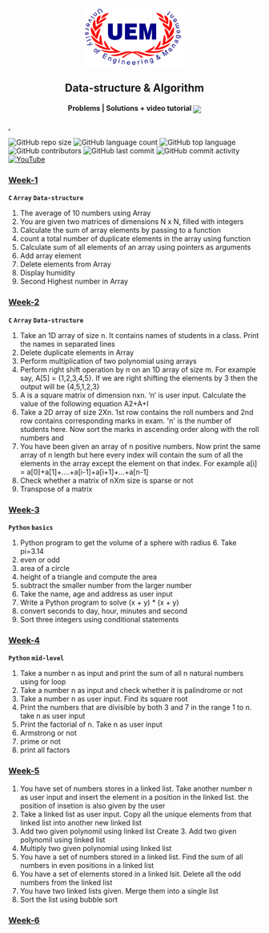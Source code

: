 <p align="center">
 <img width="200px" src="https://github.com/xiaowuc2/xiaowuc2/blob/master/source/45.png" align="center" />
 <h2 align="center">Data-structure & Algorithm</h2>
 <h4 align="center">Problems | Solutions + video tutorial <img width="25px" src="https://github.com/xiaowuc2/All-readme-templates/blob/master/sources/compass.png" align="center"/></h4></p>
</p>
  <p align="center">

[.](https://github.com/xiaowuc2/Research/blob/master/README.md)

<img alt="GitHub repo size" src="https://img.shields.io/github/repo-size/xiaowuc2/DSA-UEMK"> <img alt="GitHub language count" src="https://img.shields.io/github/languages/count/xiaowuc2/DSA-UEMK"> <img alt="GitHub top language" src="https://img.shields.io/github/languages/top/xiaowuc2/DSA-UEMK"> <img alt="GitHub contributors" src="https://img.shields.io/github/contributors/xiaowuc2/DSA-UEMK"> <img alt="GitHub last commit" src="https://img.shields.io/github/last-commit/xiaowuc2/DSA-UEMK"> <img alt="GitHub commit activity" src="https://img.shields.io/github/commit-activity/m/xiaowuc2/DSA-UEMK"> [![YouTube](https://img.shields.io/static/v1.svg?label=YouTube&message=@qxresearch&color=grey&logo=youtube&style=flat&logoColor=white&colorA=critical)](https://www.youtube.com/channel/UCX7oe66V8zyFpAJyMfPL9VA)

### [Week-1](https://github.com/xiaowuc2/DSA-UEMK/tree/master/Week-1)

**`C` `Array` `Data-structure`**
 1. The average of 10 numbers using Array
 2. You are given two matrices of dimensions N x N, filled with integers
 3. Calculate the sum of array elements by passing to a function
 4. count a total number of duplicate elements in the array using function
 5. Calculate sum of all elements of an array using pointers as arguments
 6. Add array element
 7. Delete elements from Array
 8. Display humidity
 9. Second Highest number in Array

### [Week-2](https://github.com/xiaowuc2/DSA-UEMK/tree/master/Week-2)

**`C` `Array` `Data-structure`**
 1. Take an 1D array of size n. It contains names of students in a class. Print the names in separated lines
 2. Delete duplicate elements in Array
 3. Perform multiplication of two polynomial using arrays
 4. Perform right shift operation by n on an 1D array of size m. For example say, A[5] = {1,2,3,4,5}. If we are right shifting the elements by 3 then the output will be {4,5,1,2,3}
 5. A is a square matrix of dimension nxn. ‘n’ is user input. Calculate the value of the following equation A2+A+I
 6. Take a 2D array of size 2Xn. 1st row contains the roll numbers and 2nd row contains corresponding marks in exam. 'n' is the number of students here. Now sort the marks in ascending order along with the roll numbers and
 7. You have been given an array of n positive numbers. Now print the same array of n length but here every index will contain the sum of all the elements in the array except the element on that index. For example a[i] = a[0]+a[1]+….+a[i-1]+a[i+1]+…+a[n-1]
 8. Check whether a matrix of nXm size is sparse or not
 9. Transpose of a matrix

### [Week-3](https://github.com/xiaowuc2/DSA-UEMK/tree/master/Week-3)

**`Python` `basics`**
1. Python program to get the volume of a sphere with radius 6. Take pi=3.14
2. even or odd
3. area of a circle
4. height of a triangle and compute the area
5. subtract the smaller number from the larger number
6. Take the name, age and address as user input
7. Write a Python program to solve (x + y) * (x + y)
8. convert seconds to day, hour, minutes and second
9. Sort three integers using conditional statements

### [Week-4](https://github.com/xiaowuc2/DSA-UEMK/tree/master/Week-4)

**`Python` `mid-level`**
1. Take a number n as input and print the sum of all n natural numbers using for loop
2. Take a number n as input and check whether it is palindrome or not
3. Take a number n as user input. Find its square root
4. Print the numbers that are divisible by both 3 and 7 in the range 1 to n. take n as user input
5. Print the factorial of n. Take n as user input
6. Armstrong or not
8. prime or not
9. print all factors

### [Week-5](https://github.com/xiaowuc2/DSA-UEMK/tree/master/Week-5)

1. You have set of numbers stores in a linked list. Take another number n as user input and insert the element in a position in the linked list. the position of insetion is also given by the user
2. Take a linked list as user input. Copy all the unique elements from that linked list into another new linked list
3. Add two given polynomil using linked list
Create 3. Add two given polynomil using linked list
4. Multiply two given polynomial using linked list
5. You have a set of numbers stored in a linked list. Find the sum of all numbers in even positions in a linked list
6. You have a set of elements stored in a linked lsit. Delete all the odd numbers from the linked list
7. You have two linked lists given. Merge them into a single list
8. Sort the list using bubble sort

### [Week-6](https://github.com/xiaowuc2/DSA-UEMK/tree/master/Week-6)
